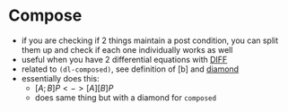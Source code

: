 Compose
=======
- if you are checking if 2 things maintain a post condition, you can split them up and check if each one individually works as well
- useful when you have 2 differential equations with [DIFF](https://github.com/n-crespo/NASA-2023/blob/master/pages/DIFF.md)
- related to `(dl-composed)`, see definition of [b] and [diamond](https://github.com/n-crespo/NASA-2023/blob/master/diamond.md)
- essentially does this:
	- $[A;B]P <-> [A][B]P$
	- does same thing but with a diamond for `composed`
